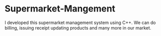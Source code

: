 # Supermarket-Mangement
I developed this supermarket management system using C++. We can do billing, issuing receipt updating products and many more in our market.
